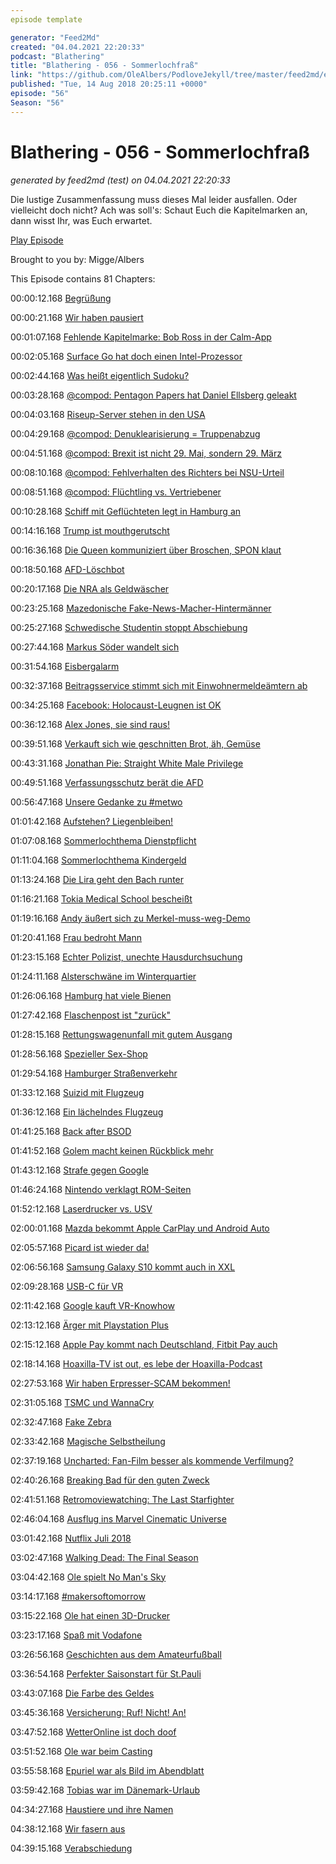 ```yaml
---
episode template

generator: "Feed2Md"
created: "04.04.2021 22:20:33"
podcast: "Blathering"
title: "Blathering - 056 - Sommerlochfraß"
link: "https://github.com/OleAlbers/PodloveJekyll/tree/master/feed2md/example/export/seasons/3/2018/8/Blathering___056___Sommerlochfraß.md"
published: "Tue, 14 Aug 2018 20:25:11 +0000"
episode: "56"
Season: "56"
---
```


# Blathering - 056 - Sommerlochfraß
_generated by feed2md (test) on 04.04.2021 22:20:33_

Die lustige Zusammenfassung muss dieses Mal leider ausfallen. Oder vielleicht doch nicht? Ach was soll's: Schaut Euch die Kapitelmarken an, dann wisst Ihr, was Euch erwartet.

[Play Episode](https://www.blathering.de/podlove/file/531/s/feed/c/mp3/blathering_056.mp3)

Brought to you by: Migge/Albers

This Episode contains 81 Chapters:


00:00:12.168 [Begrüßung]()

00:00:21.168 [Wir haben pausiert]()

00:01:07.168 [Fehlende Kapitelmarke: Bob Ross in der Calm-App](https://www.calm.com/narrators/NypB60q1B/bob-ross)

00:02:05.168 [Surface Go hat doch einen Intel-Prozessor](https://www.heise.de/newsticker/meldung/Qualcomm-Snapdragon-1000-fuer-Windows-10-Notebooks-4091737.html)

00:02:44.168 [Was heißt eigentlich Sudoku?](https://de.wikipedia.org/wiki/Sudoku)

00:03:28.168 [@compod: Pentagon Papers hat Daniel Ellsberg geleakt](https://de.wikipedia.org/wiki/Pentagon-Papiere)

00:04:03.168 [Riseup-Server stehen in den USA](https://riseup.net/de/about-us/policy/government-faq)

00:04:29.168 [@compod: Denuklearisierung = Truppenabzug](https://de.wikipedia.org/wiki/Mike_Pompeo)

00:04:51.168 [@compod: Brexit ist nicht 29. Mai, sondern 29. März](https://de.wikipedia.org/wiki/EU-Austritt_des_Vereinigten_K%C3%B6nigreichs)

00:08:10.168 [@compod: Fehlverhalten des Richters bei NSU-Urteil](https://www.kuechenstud.io/lagedernation/2018/07/13/ldn103-unions-desaster-nsu-urteil-puidgdemonts-auslieferung-brexit-plaene-nato-gipfel/?t=47:48,1:10:43)

00:08:51.168 [@compod: Flüchtling vs. Vertriebener](http://www.sprachlog.de/2015/12/12/fluechtlinge-zu-gefluechteten/)

00:10:28.168 [Schiff mit Geflüchteten legt in Hamburg an](http://www.spiegel.de/spiegel/print/d-13512901.html)

00:14:16.168 [Trump ist mouthgerutscht](https://www.nytimes.com/2018/07/17/us/politics/trump-putin-russia.html)

00:16:36.168 [Die Queen kommuniziert über Broschen, SPON klaut](https://threadreaderapp.com/thread/1018570246037352449.html)

00:18:50.168 [AFD-Löschbot](https://twitter.com/archivfd)

00:20:17.168 [Die NRA als Geldwäscher](https://www.theguardian.com/us-news/2018/jan/18/trump-nra-fbi-alexander-torshin-russia-investigation)

00:23:25.168 [Mazedonische Fake-News-Macher-Hintermänner](https://www.buzzfeednews.com/article/craigsilverman/american-conservatives-fake-news-macedonia-paris-wade-libert)

00:25:27.168 [Schwedische Studentin stoppt Abschiebung](https://www.theguardian.com/world/2018/jul/25/swedish-student-plane-protest-stops-mans-deportation-afghanistan)

00:27:44.168 [Markus Söder wandelt sich](https://www.huffingtonpost.de/entry/soeder-besichtigt-die-bayerische-grenze-dieses-foto-sorgt-fur-spott-erkennt-ihr-wieso_de_5b4f53d5e4b0de86f488cc48)

00:31:54.168 [Eisbergalarm](https://www.wired.com/story/in-greenland-iceberg-shedding-is-a-tourist-attraction-and-a-threat/)

00:32:37.168 [Beitragsservice stimmt sich mit Einwohnermeldeämtern ab](https://www.sozialticker.com/beitragsservice-stimmt-einwohnermeldeaemtern/)

00:34:25.168 [Facebook: Holocaust-Leugnen ist OK](https://www.sueddeutsche.de/digital/facebook-zuckerberg-holocaustleugnung-1.4061389)

00:36:12.168 [Alex Jones, sie sind raus!](https://logbuch-netzpolitik.de/lnp264-heute-schon-an-die-apokalypse-denken?t=54:25,1:29:53)

00:39:51.168 [Verkauft sich wie geschnitten Brot, äh, Gemüse](https://twitter.com/meg_gyver/status/1020570740343656448)

00:43:31.168 [Jonathan Pie: Straight White Male Privilege](https://twitter.com/tmigge/status/1021119555647819777)

00:49:51.168 [Verfassungsschutz berät die AFD](https://logbuch-netzpolitik.de/lnp264-heute-schon-an-die-apokalypse-denken?t=38:55,54:25)

00:56:47.168 [Unsere Gedanke zu #metwo](https://de.wikipedia.org/wiki/MeTwo)

01:01:42.168 [Aufstehen? Liegenbleiben!](https://www.kuechenstud.io/lagedernation/2018/08/12/ldn105-spanien-abkommen-wagenknechts-bewegung-wehrpflicht-trump-elektro-dienstwagen/?t=10:20,20:33)

01:07:08.168 [Sommerlochthema Dienstpflicht](https://www.kuechenstud.io/lagedernation/2018/08/12/ldn105-spanien-abkommen-wagenknechts-bewegung-wehrpflicht-trump-elektro-dienstwagen/?t=20:33,44:08)

01:11:04.168 [Sommerlochthema Kindergeld](http://www.faz.net/aktuell/politik/inland/kindergeld-debatte-in-hessen-gibt-es-keine-anzeichen-fuer-betrug-15736102.html)

01:13:24.168 [Die Lira geht den Bach runter](http://www.faz.net/aktuell/wirtschaft/mehr-wirtschaft/waehrungskrise-kann-die-tuerkei-den-verfall-der-lira-noch-stoppen-15736477.html)

01:16:21.168 [Tokia Medical School bescheißt](https://www.theguardian.com/world/video/2018/aug/08/japanese-medical-university-apologises-for-excluding-women-video)

01:19:16.168 [Andy äußert sich zu Merkel-muss-weg-Demo](https://twitter.com/AndyGrote/status/1019885810202525696)

01:20:41.168 [Frau bedroht Mann](https://www.hamburg1.de/nachrichten/36597/Frau_bedroht_Mann_beim_Date.html)

01:23:15.168 [Echter Polizist, unechte Hausdurchsuchung](https://www.welt.de/regionales/hamburg/article179874812/Hamburger-Polizist-stiehlt-bei-vorgetaeuschten-Hausdurchsuchungen-Geld.html)

01:24:11.168 [Alsterschwäne im Winterquartier](https://www.ndr.de/nachrichten/hamburg/Erste-Alsterschwaene-ins-Winterquartier-gebracht,alsterschwaene202.html)

01:26:06.168 [Hamburg hat viele Bienen](https://www.abendblatt.de/hamburg/article214968179/Mehr-Bienen-in-Hamburg-Imkerei-immer-beliebter.html)

01:27:42.168 [Flaschenpost ist "zurück"](https://www.ndr.de/nachrichten/hamburg/132-Jahre-alte-Flaschenpost-zu-Gast-in-Hamburg,flaschenpost228.html)

01:28:15.168 [Rettungswagenunfall mit gutem Ausgang](http://www.spiegel.de/panorama/gesellschaft/hamburg-rettungswagen-mit-hochschwangerer-kippt-um-fuenf-verletzte-a-1218962.html)

01:28:56.168 [Spezieller Sex-Shop](http://fuckyeah.shop/grand-opening/)

01:29:54.168 [Hamburger Straßenverkehr](http://luft.hamburg.de/messstationen-liste/4244792/70mb-max-brauer-allee-ii/)

01:33:12.168 [Suizid mit Flugzeug](http://www.faz.net/aktuell/gesellschaft/flugzeug-nach-unerlaubtem-start-in-seattle-abgestuerzt-15733002.html)

01:36:12.168 [Ein lächelndes Flugzeug](https://www.instagram.com/p/BlaBzbLnLbp)

01:41:25.168 [Back after BSOD](https://de.wikipedia.org/wiki/Bluescreen_(Windows))

01:41:52.168 [Golem macht keinen Rückblick mehr](https://www.golem.de/specials/golemwochenrueckblick/)

01:43:12.168 [Strafe gegen Google](https://www.kuechenstud.io/lagedernation/2018/07/20/ldn-104-trump-in-helsinki-mark-zuckerberg-strafzahlungen-fuer-google-rundfunkbeitrag/?t=56:56,1:18:56)

01:46:24.168 [Nintendo verklagt ROM-Seiten](https://www.golem.de/news/retrogaming-nintendo-klagt-gegen-populaere-rom-seiten-1807-135626.html)

01:52:12.168 [Laserdrucker vs. USV](https://twitter.com/tmigge/status/1019117205789831168)

02:00:01.168 [Mazda bekommt Apple CarPlay und Android Auto](https://plus.google.com/+OleAlbers/posts/69s52rpnodD)

02:05:57.168 [Picard ist wieder da!](https://www.heise.de/newsticker/meldung/Comeback-fuer-Star-Trek-Patrick-Stewart-wird-wieder-zu-Captain-Jean-Luc-Picard-4129437.html)

02:06:56.168 [Samsung Galaxy S10 kommt auch in XXL](https://www.zdnet.de/88337631/analyst-samsung-galaxy-s10-kommt-in-drei-groessen/)

02:09:28.168 [USB-C für VR](https://www.zdnet.de/88337857/konsortium-stellt-spezifikationen-fuer-usb-c-fuer-vr-headsets-vor/)

02:11:42.168 [Google kauft VR-Knowhow](https://vrodo.de/insider-google-soll-langfristige-plaene-fuer-virtual-reality-haben/)

02:13:12.168 [Ärger mit Playstation Plus](https://plus.google.com/+OleAlbers/posts/F1ExdqKteFF)

02:15:12.168 [Apple Pay kommt nach Deutschland, Fitbit Pay auch](https://www.maclife.de/news/fitbit-bringt-fitbit-pay-nach-deutschland-100105971.html)

02:18:14.168 [Hoaxilla-TV ist out, es lebe der Hoaxilla-Podcast](https://www.hoaxilla.com/)

02:27:53.168 [Wir haben Erpresser-SCAM bekommen!](https://plus.google.com/+OleAlbers/posts/JXW1w5F7AaJ)

02:31:05.168 [TSMC und WannaCry](https://www.zdnet.de/88339653/tsmc-wannacry-variante-fuer-produktionsausfall-verantwortlich/)

02:32:47.168 [Fake Zebra](http://www.faz.net/aktuell/gesellschaft/tiere/ein-park-in-aegypten-soll-esel-als-zebra-angemalt-haben-15710673.html)

02:33:42.168 [Magische Selbstheilung](https://plus.google.com/+OleAlbers/posts/TWKKfR8SBHY)

02:37:19.168 [Uncharted: Fan-Film besser als kommende Verfilmung?](https://plus.google.com/+OleAlbers/posts/2WDKtZn3Pfi)

02:40:26.168 [Breaking Bad für den guten Zweck](https://plus.google.com/+OleAlbers/posts/iiRMjyRsZsE)

02:41:51.168 [Retromoviewatching: The Last Starfighter](https://www.youtube.com/watch?v=lBf2WOJjPV0)

02:46:04.168 [Ausflug ins Marvel Cinematic Universe](https://de.wikipedia.org/wiki/Marvel_Cinematic_Universe)

03:01:42.168 [Nutflix Juli 2018](https://nutflix.de/2018/07/nutflix-juli-2018/)

03:02:47.168 [Walking Dead: The Final Season](https://www.youtube.com/watch?v=Kwk1jWERuQg)

03:04:42.168 [Ole spielt No Man's Sky](https://www.nomanssky.com/)

03:14:17.168 [#makersoftomorrow](https://twitter.com/search?l=&q=makersoftomorrow%20from%3Astammtischphilo&src=typd)

03:15:22.168 [Ole hat einen 3D-Drucker](https://www.amazon.de/dp/B06XDFQ3LR/)

03:23:17.168 [Spaß mit Vodafone](https://zuhauseplus.vodafone.de/digital-fernsehen/)

03:26:56.168 [Geschichten aus dem Amateurfußball](https://www.tobiasmigge.de/fotografie/berner-herren/)

03:36:54.168 [Perfekter Saisonstart für St.Pauli](http://millerntor.hamburg/2018/08/neue-saison-neues-liedgut/)

03:43:07.168 [Die Farbe des Geldes](https://diefarbedesgeldes.de/die-maer-vom-ursprung-des-geldes-als-tauschmittel/)

03:45:36.168 [Versicherung: Ruf! Nicht! An!](https://www1.wdr.de/fernsehen/quarks/risikoleben-versicherung-kuendigt-100.html)

03:47:52.168 [WetterOnline ist doch doof](https://www.golem.de/news/urteil-warnwetter-app-des-dwd-verstoesst-nicht-gegen-wettbewerbsrecht-1807-135501.html)

03:51:52.168 [Ole war beim Casting](https://www.ndr.de/fernsehen/sendungen/die_ndr_quizshow/leuchten_des_nordens/index.html)

03:55:58.168 [Epuriel war als Bild im Abendblatt](https://www.abendblatt.de/hamburg/von-mensch-zu-mensch/article214994509/Keiner-muss-alleine-trauern.html)

03:59:42.168 [Tobias war im Dänemark-Urlaub](https://photos.app.goo.gl/AtyNJSwc3hDP8PUr9)

04:34:27.168 [Haustiere und ihre Namen](https://de.wikipedia.org/wiki/Zwingername#Weitere_Traditionen_/_Vorschriften)

04:38:12.168 [Wir fasern aus](https://www.podstock.de/)

04:39:15.168 [Verabschiedung]()


